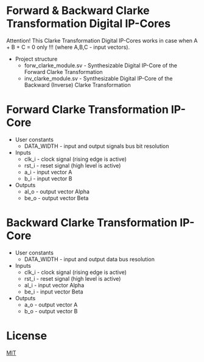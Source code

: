 # Forward & Backward Clarke Transformation Digital IP-Cores

Attention! This Clarke Transformation Digital IP-Cores works in case when A + B + C = 0 only !!! (where A,B,C - input vectors).

* Project structure
  * forw_clarke_module.sv - Synthesizable Digital IP-Core of the Forward Clarke Transformation
  * inv_clarke_module.sv  - Synthesizable Digital IP-Core of the Backward (Inverse) Clarke Transformation

# Forward Clarke Transformation IP-Core

* User constants
  * DATA_WIDTH - input and output signals bus bit resolution
* Inputs
  * clk_i - clock signal (rising edge is active)
  * rst_i - reset signal (high level is active)
  * a_i   - input vector A
  * b_i   - input vector B
* Outputs
  * al_o  - output vector Alpha
  * be_o  - output vector Beta

# Backward Clarke Transformation IP-Core

* User constants
	* DATA_WIDTH - input and output data bus resolution
* Inputs
	* clk_i - clock signal (rising edge is active)
	* rst_i - reset signal (high level is active)
 	* al_i  - input vector Alpha
 	* be_i  - input vector Beta
* Outputs
 	* a_o   - output vector A
 	* b_o   - output vector B
  
# License
  
[MIT](./LICENSE "License Description")
